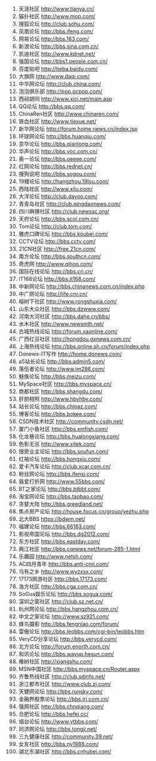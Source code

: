 1. 天涯社区 http://www.tianya.cn/
2. 猫扑社区 http://www.mop.com/
3. 搜狐论坛 http://club.sohu.com/
4. 凤凰论坛 http://bbs.ifeng.com/
5. 网易论坛 http://bbs.163.com/
6. 新浪论坛 http://bbs.sina.com.cn/
7. 凯迪社区 http://www.kdnet.net/
8. 强国论坛 http://bbs1.people.com.cn/
9. 百度贴吧 http://tieba.baidu.com/
10. 大旗网 http://www.daqi.com/
11. 中华网论坛 http://club.china.com/
12. 泡泡俱乐部 http://pop.pcpop.com/
13. 西祠胡同 http://www.xici.net/main.asp
14. QQ论坛 http://bbs.qq.com/
15. ChinaRen社区 http://www.chinaren.com/
16. 铁血社区 http://www.tiexue.net/
17. 新华网论坛 http://forum.home.news.cn/index.jsp
18. 环球网论坛 http://bbs.huanqiu.com/
19. 京华论坛 http://bbs.qianlong.com/
20. 华声论坛 http://bbs.voc.com.cn/
21. 奥一论坛 http://bbs.oeeee.com/
22. 红网论坛 http://bbs.rednet.cn/
23. 搜狗说吧 http://bbs.sogou.com/
24. 19楼论坛 http://hangzhou.19lou.com/
25. 西陆社区 http://www.xilu.com/
26. 大洋论坛 http://club.dayoo.com/
27. 青青岛社区 http://club.qingdaonews.com/
28. 四川麻辣社区 http://club.newssc.org/
29. 天府论坛 http://bbs.scol.com.cn/
30. Tom论坛 http://club.tom.com/
31. 雅虎口碑论坛 http://bbs.koubei.com/
32. CCTV论坛 http://bbs.cctv.com/
33. 21CN社区 http://free.21cn.com/
34. 南方论坛 http://bbs.southcn.com/
35. 奇虎网 http://www.qihoo.com/
36. 国际在线论坛 http://bbs.cri.cn/
37. IT168论坛 http://bbs.it168.com/
38. 中新网论坛 http://bbs.chinanews.com.cn/index.php
39. 中广网论坛 http://life.cnr.cn/
40. 榕树下社区 http://www.rongshuxia.com/
41. 山东大众社区 http://bbs.dzwww.com/
42. 河南大河社区 http://bbs.dahe.cn/bbs/
43. 水木社区 http://www.newsmth.net/
44. 古城热线论坛 http://forum.xaonline.com/
45. 广西红豆社区 http://hongdou.gxnews.com.cn/
46. 上海热线论坛 http://bbs.online.sh.cn/forum/index.php
47. Donews-IT写作 http://home.donews.com/
48. a5站长论坛 http://bbs.admin5.com/
49. 落伍者论坛 http://www.im286.com/
50. 魅族论坛 http://bbs.meizu.com/
51. MySpace社区 http://bbs.myspace.cn/
52. 商都社区 http://bbs.shangdu.com/
53. 肝胆相照 http://www.hbvhbv.com/
54. 站长论坛 http://bbs.chinaz.com/
55. 博客论坛 http://bbs.bokee.com/
56. CSDN技术社区 http://community.csdn.net/
57. 厦门小鱼社区 http://bbs.xmfish.com/
58. 化龙巷论坛 http://bbs.hualongxiang.com/
59. 色影无忌 http://www.xitek.com/
60. 搜房业主论坛 http://bbs.soufun.com/
61. 红袖论坛 http://bbs.hongxiu.com/
62. 爱卡汽车论坛 http://club.xcar.com.cn/
63. 粉丝网论坛 http://bbs.ifensi.com/
64. 我爱打折网 http://www.55bbs.com/
65. BT之家论坛 http://bbs.btbbt.com/
66. 淘宝网论坛 http://bbs.taobao.com/
67. 贪婪大陆 http://bbs.greedland.net/
68. 焦点房产论坛 http://house.focus.cn/group/yezhu.php
69. 北大BBS https://bdwm.net/
70. 福建论坛 http://bbs.66163.com/
71. 影视帝国论坛 http://bbs.dg2012.com/
72. 东方社区 http://bbs.eastday.com/
73. 两江社区 http://bbs.cqnews.net/forum-285-1.html
74. 乐趣园 http://www.netsh.com/
75. AC四月青年 http://bbs.anti-cnn.com/
76. 乌有之乡 http://www.wyzxsx.com/
77. 17173网游社区 http://bbs.17173.com/
78. 浩方社区 http://bbs.cga.com.cn/
79. SoGua娱乐论坛 http://bbs.sogua.com/
80. 深圳之窗社区 http://club.sz.net.cn/
81. 杭州网论坛 http://bbs.hangzhou.com.cn/
82. 中文之家论坛 http://www.sz921.com/
83. 蜂鸟摄影 http://bbs.fengniao.com/forum/
84. 雷傲论坛 http://bbs.leobbs.com/cgi-bin/leobbs.htm
85. VeryCD分享论坛 http://bbs.verycd.com/
86. 北方论坛 http://forum.enorth.com.cn/
87. 和讯论坛 http://bbs.wayup.hexun.com/
88. 橡树社区 http://xiangshu.com/
89. MSN中国社区 http://bbs.myspace.cn/Router.aspx
90. 齐鲁热线社区 http://club.sdinfo.net/
91. 浙江都市社区 http://www.club.zj.com/
92. 天健网论坛 http://bbs.runsky.com/
93. 金融界股票论坛 http://bbs.jrj.com.cn/
94. 强网社区 http://bbs.chnqiang.com/
95. 合肥论坛 http://bbs.hefei.cc/
96. 烟台论坛 http://www.ytbbs.com/
97. 同济网论坛 http://bbs.tongji.net/
98. 三九健康社区 http://community.39.net/
99. 女友社区 http://bbs.ny1988.com/
100. 湖北东湖社区 http://bbs.cnhubei.com/